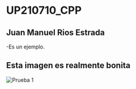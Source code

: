 # UP210710_CPP
## Juan Manuel Rios Estrada
-Es un ejemplo.
## Esta imagen es realmente bonita

![Prueba 1](\C\Users\riose\Downloads\John.jpg)